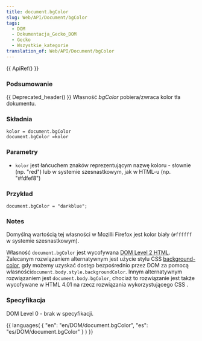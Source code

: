 ```yaml
---
title: document.bgColor
slug: Web/API/Document/bgColor
tags:
  - DOM
  - Dokumentacja_Gecko_DOM
  - Gecko
  - Wszystkie_kategorie
translation_of: Web/API/Document/bgColor
---
```

{{ ApiRef() }}

### Podsumowanie

{{ Deprecated_header() }} Własność
_bgColor_
pobiera/zwraca kolor tła dokumentu.

### Składnia

    kolor = document.bgColor
    document.bgColor =kolor

### Parametry

- `kolor` jest łańcuchem znaków reprezentującym nazwę koloru - słownie (np. "red") lub w systemie szesnastkowym, jak w HTML-u (np. "#fdfef8")

### Przykład

    document.bgColor = "darkblue";

### Notes

Domyślną wartością tej własności w Mozilli Firefox jest kolor biały (`#ffffff` w systemie szesnastkowym).

Własność `document.bgColor` jest wycofywana [DOM Level 2 HTML](http://www.w3.org/TR/DOM-Level-2-HTML/html.html#ID-26809268). Zalecanym rozwiązaniem alternatywnym jest użycie stylu CSS [background-color](pl/CSS/background-color), gdy możemy uzyskać dostęp bezpośrednio przez DOM za pomocą własności`document.body.style.backgroundColor`. Innym alternatywnym rozwiązaniem jest `document.body.bgColor`, chociaż to rozwiązanie jest także wycofywane w HTML 4.01 na rzecz rozwiązania wykorzystującego CSS .

### Specyfikacja

DOM Level 0 - brak w specyfikacji.

{{ languages( { "en": "en/DOM/document.bgColor", "es": "es/DOM/document.bgColor" } ) }}
